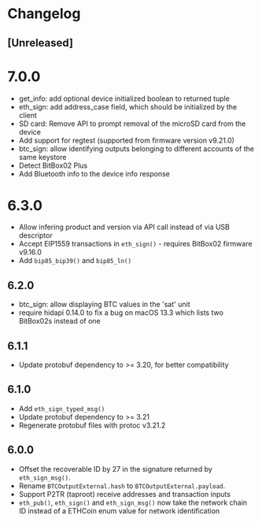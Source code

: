 # Changelog

## [Unreleased]

# 7.0.0
- get_info: add optional device initialized boolean to returned tuple
- eth_sign: add address_case field, which should be initialized by the client
- SD card: Remove API to prompt removal of the microSD card from the device
- Add support for regtest (supported from firmware version v9.21.0)
- btc_sign: allow identifying outputs belonging to different accounts of the same keystore
- Detect BitBox02 Plus
- Add Bluetooth info to the device info response

# 6.3.0
- Allow infering product and version via API call instead of via USB descriptor
- Accept EIP1559 transactions in `eth_sign()` - requires BitBox02 firmware v9.16.0
- Add `bip85_bip39()` and `bip85_ln()`

## 6.2.0
- btc_sign: allow displaying BTC values in the 'sat' unit
- require hidapi 0.14.0 to fix a bug on macOS 13.3 which lists two BitBox02s instead of one

## 6.1.1
- Update protobuf dependency to >= 3.20, for better compatibility

## 6.1.0
- Add `eth_sign_typed_msg()`
- Update protobuf dependency to >= 3.21
- Regenerate protobuf files with protoc v3.21.2

## 6.0.0
- Offset the recoverable ID by 27 in the signature returned by `eth_sign_msg()`.
- Rename `BTCOutputExternal.hash` to `BTCOutputExternal.payload`.
- Support P2TR (taproot) receive addresses and transaction inputs
- `eth_pub()`, `eth_sign()` and `eth_sign_msg()` now take the network chain ID instead of a ETHCoin enum value for network identification

